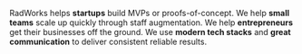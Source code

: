 RadWorks helps **startups** build MVPs or proofs-of-concept. We help **small teams** scale up quickly through staff augmentation. We help **entrepreneurs** get their businesses off the ground. We use **modern tech stacks** and **great communication** to deliver consistent reliable results.
